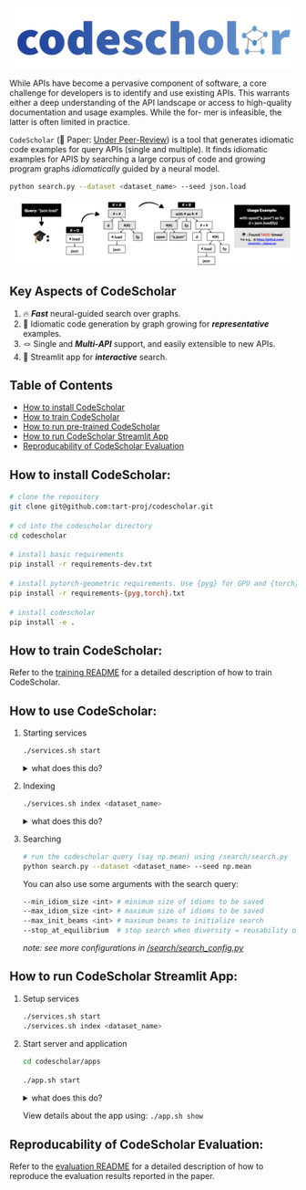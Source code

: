 <img align="center" src="./codescholar.png"/>

While APIs have become a pervasive component of software, a core
challenge for developers is to identify and use existing APIs. This
warrants either a deep understanding of the API landscape or access
to high-quality documentation and usage examples. While the for-
mer is infeasible, the latter is often limited in practice. 

`CodeScholar` (📝 Paper: [Under Peer-Review](-)) is a tool that generates idiomatic code examples for
query APIs (single and multiple). It finds idiomatic examples for APIS by searching a large
corpus of code and growing program graphs *idiomatically* guided by a neural model.

```bash
python search.py --dataset <dataset_name> --seed json.load
```

![overview](./doc/overview.png)


## Key Aspects of CodeScholar
1. 🔥 ***Fast*** neural-guided search over graphs.
2. 🧠 Idiomatic code generation by graph growing for ***representative*** examples.
3. 🪢 Single and ***Multi-API*** support, and easily extensible to new APIs.
4. 🚀 Streamlit app for ***interactive*** search.


## Table of Contents
- [How to install CodeScholar](#how-to-install-codescholar)
- [How to train CodeScholar](#how-to-train-codescholar)
- [How to run pre-trained CodeScholar](#how-to-run-pre-trained-codescholar)
- [How to run CodeScholar Streamlit App](#how-to-run-codescholar-streamlit-app)
- [Reproducability of CodeScholar Evaluation](#reproducability-of-codescholar-evaluation)



How to install CodeScholar:
-----------------------
```bash
# clone the repository
git clone git@github.com:tart-proj/codescholar.git

# cd into the codescholar directory
cd codescholar

# install basic requirements
pip install -r requirements-dev.txt

# install pytorch-geometric requirements. Use {pyg} for GPU and {torch} for CPU
pip install -r requirements-{pyg,torch}.txt

# install codescholar
pip install -e .
```


How to train CodeScholar:
-----------------------
Refer to the [training README](./codescholar/representation/README.md) for a detailed description of how to train CodeScholar.


How to use CodeScholar:
-----------------------

1. Starting services
    ```bash
    ./services.sh start
    ```
    <details>
        <summary>what does this do?</summary>

    ```bash
    # start an elasticsearch server (hosts programs) in a tmux session
    docker run --rm -p 9200:9200 -p 9300:9300 -e "xpack.security.enabled=false" -e "discovery.type=single-node" docker.elastic.co/elasticsearch/elasticsearch:8.7.0
    
    # start a redis server (hosts embeddings)
    docker run --rm -p 6379:6379 redis
    ```
    </details>

2. Indexing
    ```bash
    ./services.sh index <dataset_name>
    ```
    <details>
        <summary>what does this do?</summary>

    ```bash
    # index the dataset using /search/elastic_search.py
    cd codescholar/search
    python elastic_search.py --dataset <dataset_name>
    ```

    > TODO: index all embeddings into redis; currently index happens before each search
    </details>

3. Searching
    ```bash
    # run the codescholar query (say np.mean) using /search/search.py
    python search.py --dataset <dataset_name> --seed np.mean
    ```

    You can also use some arguments with the search query:
    ```bash
    --min_idiom_size <int> # minimum size of idioms to be saved
    --max_idiom_size <int> # maximum size of idioms to be saved
    --max_init_beams <int> # maximum beams to initialize search
    --stop_at_equilibrium  # stop search when diversity = reusability of idioms
    ```
    *note: see more configurations in [/search/search_config.py](./codescholar/search/search_config.py)*

How to run CodeScholar Streamlit App:
---------------------------

1. Setup services
    ```bash
    ./services.sh start
    ./services.sh index <dataset_name>
    ```

2. Start server and application
    ```bash
    cd codescholar/apps

    ./app.sh start
    ```
    <details>
        <summary>what does this do?</summary>

    ```bash
    # start a celery backend to handle tasks asynchronously
    celery -A app_decl.celery worker --pool=solo --loglevel=info

    # start a flask server to handle http API requests
    # note: runs flask on port 3003
    python flask_app.py
    ```

    > You can now make API requests to the flask server. For example, to run search for size `10` idioms for `pd.merge`, you can:
    ```bash
    curl -X POST -H "Content-Type: application/json" -d '{"api": "pd.merge", "size": 10}' http://localhost:3003/search
    ```

    Finally,
    ```bash
    # start the streamlit app on port localhost:8501
    streamlit run streamlit_app.py
    ```
    </details>

    View details about the app using: `./app.sh show`

Reproducability of CodeScholar Evaluation:
---------------------------
Refer to the [evaluation README](./codescholar/evaluation/README.md) for a detailed description of how to reproduce the evaluation results reported in the paper.